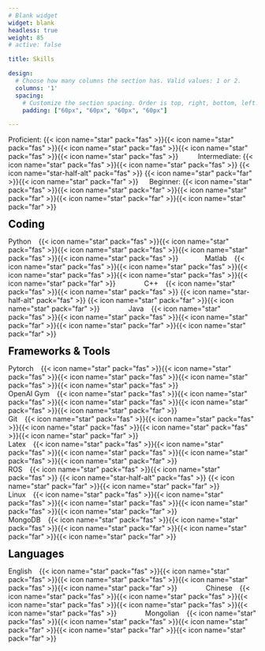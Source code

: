 ```yaml
---
# Blank widget 
widget: blank 
headless: true
weight: 85 
# active: false 

title: Skills 

design:
  # Choose how many columns the section has. Valid values: 1 or 2.
  columns: '1'
  spacing:
    # Customize the section spacing. Order is top, right, bottom, left.
    padding: ["60px", "60px", "60px", "60px"]

---
```


Proficient: {{< icon name="star" pack="fas" >}}{{< icon name="star" pack="fas" >}}{{< icon name="star" pack="fas" >}}{{< icon name="star" pack="fas" >}}{{< icon name="star" pack="fas" >}} &ensp;&ensp; &ensp;&ensp; 
Intermediate: {{< icon name="star" pack="fas" >}}{{< icon name="star" pack="fas" >}}  {{< icon name="star-half-alt" pack="fas" >}}  {{< icon name="star" pack="far" >}}{{< icon name="star" pack="far" >}} &ensp;&ensp; 
Beginner: {{< icon name="star" pack="fas" >}}{{< icon name="star" pack="far" >}}{{< icon name="star" pack="far" >}}{{< icon name="star" pack="far" >}}{{< icon name="star" pack="far" >}} 


<span style="color:black; font-size:1.5em; font-weight: bold;">Coding</span>

Python &ensp;  {{< icon name="star" pack="fas" >}}{{< icon name="star" pack="fas" >}}{{< icon name="star" pack="fas" >}}{{< icon name="star" pack="fas" >}}{{< icon name="star" pack="fas" >}} &ensp;&ensp;&ensp;&ensp; &ensp;&ensp; Matlab &ensp;  {{< icon name="star" pack="fas" >}}{{< icon name="star" pack="fas" >}}{{< icon name="star" pack="fas" >}}{{< icon name="star" pack="fas" >}}{{< icon name="star" pack="far" >}}  &ensp;&ensp; &ensp;&ensp; &ensp;&ensp; C++ &ensp;  {{< icon name="star" pack="fas" >}}{{< icon name="star" pack="fas" >}}  {{< icon name="star-half-alt" pack="fas" >}}  {{< icon name="star" pack="far" >}}{{< icon name="star" pack="far" >}}  &ensp;&ensp; &ensp;&ensp; &ensp;&ensp;
Java &ensp; {{< icon name="star" pack="fas" >}}{{< icon name="star" pack="fas" >}}{{< icon name="star" pack="far" >}}{{< icon name="star" pack="far" >}}{{< icon name="star" pack="far" >}} &ensp;&ensp; &ensp;&ensp; &ensp;&ensp; 


<span style="color:black; font-size:1.5em; font-weight: bold;">Frameworks & Tools</span>

Pytorch &ensp; {{< icon name="star" pack="fas" >}}{{< icon name="star" pack="fas" >}}{{< icon name="star" pack="fas" >}}{{< icon name="star" pack="fas" >}}{{< icon name="star" pack="fas" >}} &ensp;&ensp; &ensp;&ensp;&ensp;&ensp;  
OpenAI Gym &ensp; {{< icon name="star" pack="fas" >}}{{< icon name="star" pack="fas" >}}{{< icon name="star" pack="fas" >}}{{< icon name="star" pack="fas" >}}{{< icon name="star" pack="far" >}} &ensp;&ensp; &ensp;&ensp;&ensp;&ensp;  
Git &ensp; {{< icon name="star" pack="fas" >}}{{< icon name="star" pack="fas" >}}{{< icon name="star" pack="fas" >}}{{< icon name="star" pack="fas" >}}{{< icon name="star" pack="far" >}} &ensp;&ensp; &ensp;&ensp;&ensp;&ensp;  
Latex &ensp; {{< icon name="star" pack="fas" >}}{{< icon name="star" pack="fas" >}}{{< icon name="star" pack="fas" >}}{{< icon name="star" pack="fas" >}}{{< icon name="star" pack="far" >}} &ensp;&ensp; &ensp;&ensp;&ensp;&ensp;  
ROS &ensp;  {{< icon name="star" pack="fas" >}}{{< icon name="star" pack="fas" >}}  {{< icon name="star-half-alt" pack="fas" >}}  {{< icon name="star" pack="far" >}}{{< icon name="star" pack="far" >}}  &ensp;&ensp; &ensp;&ensp; &ensp;&ensp;
Linux &ensp; {{< icon name="star" pack="fas" >}}{{< icon name="star" pack="fas" >}}{{< icon name="star" pack="fas" >}}{{< icon name="star" pack="fas" >}}{{< icon name="star" pack="far" >}} &ensp;&ensp; &ensp;&ensp;&ensp;&ensp;  
MongoDB &ensp; {{< icon name="star" pack="fas" >}}{{< icon name="star" pack="fas" >}}{{< icon name="star" pack="far" >}}{{< icon name="star" pack="far" >}}{{< icon name="star" pack="far" >}} &ensp;&ensp; &ensp;&ensp;&ensp;&ensp;  



<span style="color:black; font-size:1.5em; font-weight: bold; ">Languages</span>

English &ensp; {{< icon name="star" pack="fas" >}}{{< icon name="star" pack="fas" >}}{{< icon name="star" pack="fas" >}}{{< icon name="star" pack="fas" >}}{{< icon name="star" pack="far" >}} &ensp;&ensp; &ensp;&ensp; &ensp;&ensp; 
Chinese &ensp; {{< icon name="star" pack="fas" >}}{{< icon name="star" pack="fas" >}}{{< icon name="star" pack="fas" >}}{{< icon name="star" pack="fas" >}}{{< icon name="star" pack="fas" >}} &ensp;&ensp; &ensp;&ensp; &ensp;&ensp; Mongolian &ensp; {{< icon name="star" pack="fas" >}}{{< icon name="star" pack="fas" >}}{{< icon name="star" pack="far" >}}{{< icon name="star" pack="far" >}}{{< icon name="star" pack="far" >}} 
